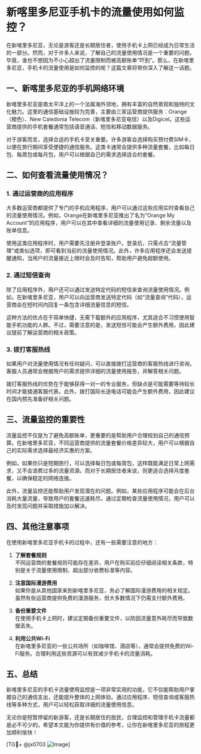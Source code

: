 # 新喀里多尼亚手机卡的流量使用如何监控？

在新喀里多尼亚，无论是游客还是长期居住者，使用手机卡上网已经成为日常生活的一部分。然而，对于许多人来说，了解自己的流量使用情况是一个重要的问题。毕竟，谁也不想因为不小心超出了流量限制而被高额账单“吓到”。那么，在新喀里多尼亚，手机卡的流量使用是如何监控的呢？这篇文章将带你深入了解这一话题。

## 一、新喀里多尼亚的手机网络环境

新喀里多尼亚是南太平洋上的一个法属海外领地，拥有丰富的自然景观和独特的文化魅力。这里的通信基础设施较为完善，主要由三家运营商提供服务：Orange（橙色）、New Caledonia Telecom（新喀里多尼亚电信）以及Digicel。这些运营商提供的手机套餐通常包括语音通话、短信和移动数据服务。

对于游客而言，选择合适的手机卡至关重要。许多游客会选择购买预付费SIM卡，以便在旅行期间享受便捷的通信服务。这类卡通常会提供多种流量套餐，比如每日包、每周包或每月包，用户可以根据自己的需求选择适合的套餐。

## 二、如何查看流量使用情况？

### 1. **通过运营商的应用程序**
大多数运营商都提供了专门的手机应用程序，用户可以通过这些应用实时查看自己的流量使用情况。例如，Orange在新喀里多尼亚推出了名为“Orange My Account”的应用程序，用户可以在其中查看详细的流量使用记录、剩余流量以及账单信息。

使用这类应用程序时，用户需要先注册并登录账户。登录后，只需点击“流量管理”或类似选项，即可看到当前的流量使用情况。此外，许多应用程序还会发送提醒通知，当用户的流量接近上限时会及时告知，帮助用户避免超额使用。

### 2. **通过短信查询**
除了应用程序外，用户还可以通过发送特定代码的短信来查询流量使用情况。例如，在新喀里多尼亚，用户可以向运营商发送特定代码（如“流量查询”代码），运营商会在短时间内回复一条包含详细流量信息的短信。

这种方法的优点在于简单快捷，无需下载额外的应用程序，尤其适合不习惯使用智能手机功能的人群。不过，需要注意的是，发送短信可能会产生额外费用，因此建议提前了解运营商的相关政策。

### 3. **拨打客服热线**
如果用户对流量使用情况有任何疑问，可以直接拨打运营商的客服热线进行咨询。客服人员通常会根据用户的需求提供详细的流量使用报告，并解答相关问题。

拨打客服热线的优势在于能够获得一对一的专业服务，但缺点是可能需要等待较长时间才能接通客服代表。此外，拨打国际长途电话可能会产生额外费用，因此建议在国内预先准备好相关问题。

## 三、流量监控的重要性

流量监控不仅是为了避免高额账单，更重要的是帮助用户合理规划自己的通信预算。在新喀里多尼亚，不同运营商提供的流量套餐价格差异较大，用户可以根据自己的实际需求选择最经济实惠的方案。

例如，如果你只是短期旅行，可以选择每日包或每周包，这样既能满足日常上网需求，又不会浪费过多的流量资源。而对于长期居住者来说，则更适合选择月度套餐，以确保稳定的网络连接。

此外，流量监控还能帮助用户发现潜在的问题。例如，某些应用程序可能会在后台消耗大量流量，导致用户的套餐迅速耗尽。通过定期检查流量使用情况，用户可以及时发现问题并采取措施加以解决。

## 四、其他注意事项

在使用新喀里多尼亚手机卡的过程中，还有一些需要注意的地方：

1. **了解套餐规则**  
   不同运营商的套餐规则可能存在差异，用户在购买前应仔细阅读相关条款，特别是关于流量使用限制、超出部分收费标准等内容。

2. **注意国际漫游费用**  
   如果你是从其他国家来到新喀里多尼亚，务必了解国际漫游费用的相关规定。虽然有些运营商提供免费的漫游服务，但大多数情况下仍需支付额外费用。

3. **备份重要文件**  
   在使用手机卡上网时，建议定期备份重要文件，以防因流量意外耗尽而导致数据丢失。

4. **利用公共Wi-Fi**  
   在新喀里多尼亚的一些公共场所（如咖啡馆、酒店等），通常会提供免费的Wi-Fi服务。合理利用这些资源可以有效减少手机卡的流量消耗。

## 五、总结

新喀里多尼亚的手机卡流量使用监控是一项非常实用的功能，它不仅能帮助用户掌握自己的通信支出，还能提升整体的上网体验。通过应用程序、短信查询或客服热线等多种方式，用户可以轻松获取详细的流量使用信息。

无论你是短暂停留的新游客，还是长期居住的居民，合理监控和管理手机卡流量都是必不可少的。希望本文能为你提供有价值的参考，让你在新喀里多尼亚的旅程更加顺利愉快！

[TG💪+ @jx0703 ![Image](https://github.com/user-attachments/assets/dbca1d08-cadb-493c-b0ec-ad6f7a83f270)]